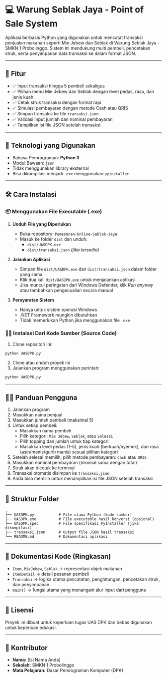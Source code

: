 # 💻 Warung Seblak Jaya - Point of Sale System

Aplikasi berbasis Python yang digunakan untuk mencatat transaksi penjualan makanan seperti Mie Jebew dan Seblak di Warung Seblak Jaya - SMKN 1 Probolinggo. Sistem ini mendukung multi pembeli, pencetakan struk, serta penyimpanan data transaksi ke dalam format JSON.

---

## 📌 Fitur

- ✅ Input transaksi hingga 5 pembeli sekaligus
- ✅ Pilihan menu Mie Jebew dan Seblak dengan level pedas, rasa, dan jenis kuah
- ✅ Cetak struk transaksi dengan format rapi
- ✅ Simulasi pembayaran dengan metode Cash atau QRIS
- ✅ Simpan transaksi ke file `transaksi.json`
- ✅ Validasi input jumlah dan nominal pembayaran
- ✅ Tampilkan isi file JSON setelah transaksi

---

## 🧰 Teknologi yang Digunakan

- Bahasa Pemrograman: **Python 3**
- Modul Bawaan: `json`
- Tidak menggunakan library eksternal
- Bisa dikompilasi menjadi `.exe` menggunakan `pyinstaller`

---

## 🛠️ Cara Instalasi

### 📦 Menggunakan File Executable (.exe)

1. **Unduh File yang Diperlukan**
   - Buka repository: `Pemesanan-Online-Seblak-Jaya`
   - Masuk ke folder `dist` dan unduh:
     - `dist/UASDPK.exe`
     - `dist/transaksi.json` *(jika tersedia)*

2. **Jalankan Aplikasi**
   - Simpan file `dist/UASDPK.exe` dan `dist/transaksi.json` dalam folder yang sama
   - Klik dua kali `dist/UASDPK.exe` untuk menjalankan aplikasi
   - Jika muncul peringatan dari Windows Defender, klik *Run anyway* atau tambahkan pengecualian secara manual

3. **Persyaratan Sistem**
   - Hanya untuk sistem operasi Windows
   - .NET Framework mungkin dibutuhkan
   - Tidak memerlukan Python jika menggunakan file `.exe`

### 🧑‍💻 Instalasi Dari Kode Sumber (Source Code)

1. Clone repositori ini:
```bash
python UASDPK.py
```
2. Clone atau unduh proyek ini
3. Jalankan program menggunakan perintah:

```bash
python UASDPK.py
```

---

## 👨‍🏫 Panduan Pengguna

1. Jalankan program
2. Masukkan nama penjual
3. Masukkan jumlah pembeli (maksimal 5)
4. Untuk setiap pembeli:
   - Masukkan nama pembeli
   - Pilih kategori: `Mie Jebew`, `Seblak`, atau `Selesai`
   - Pilih topping dan jumlah untuk tiap kategori
   - Masukkan level pedas (1-5), jenis kuah (berkuah/nyemek), dan rasa (asin/manis/gurih manis) sesuai pilihan kategori
5. Setelah selesai memilih, pilih metode pembayaran: `Cash` atau `QRIS`
6. Masukkan nominal pembayaran (minimal sama dengan total)
7. Struk akan dicetak ke terminal
8. Transaksi otomatis disimpan ke `transaksi.json`
9. Anda bisa memilih untuk menampilkan isi file JSON setelah transaksi

---

## 📁 Struktur Folder

```plaintext
.
├── UASDPK.py           # File utama Python (kode sumber)
├── UASDPK.exe          # File executable hasil konversi (opsional)
├── UASDPK.spec         # File spesifikasi PyInstaller (jika dikompilasi)
├── transaksi.json      # Output file JSON hasil transaksi
└── README.md           # Dokumentasi aplikasi
```

---

## 📄 Dokumentasi Kode (Ringkasan)

- `Item`, `MieJebew`, `Seblak` → representasi objek makanan
- `ItemDetail` → detail pesanan pembeli
- `Transaksi` → logika utama pencatatan, penghitungan, pencetakan struk, dan penyimpanan
- `main()` → fungsi utama yang menangani alur input dari pengguna

---

## 📝 Lisensi

Proyek ini dibuat untuk keperluan tugas UAS DPK dan bebas digunakan untuk keperluan edukasi.

---

## 🙌 Kontributor

- **Nama:** [Isi Nama Anda]
- **Sekolah:** SMKN 1 Probolinggo
- **Mata Pelajaran:** Dasar Pemrograman Komputer (DPK)
